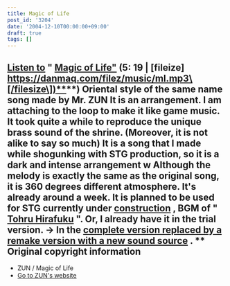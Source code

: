 ```yaml
---
title: Magic of Life
post_id: '3204'
date: '2004-12-10T00:00:00+09:00'
draft: true
tags: []
---
```


## [Listen to](https://danmaq.com/filez/music/ml.mp3) " [Magic of Life"](https://danmaq.com/filez/music/ml.mp3) (5: 19 | \[fileize\] [https://danmaq.com/filez/music/ml.mp3\[/filesize\])**](https://danmaq.com/filez/music/ml.mp3[/filesize])**) Oriental style of the same name song made by Mr. ZUN It is an arrangement. I am attaching to the loop to make it like game music. It took quite a while to reproduce the unique brass sound of the shrine. (Moreover, it is not alike to say so much) It is a song that I made while shogunking with STG production, so it is a dark and intense arrangement w Although the melody is exactly the same as the original song, it is 360 degrees different atmosphere. It's already around a week. It is planned to be used for STG currently under [construction](https://danmaq.com/!/thA/) , BGM of " [Tohru Hirafuku](https://danmaq.com/!/thA/) ". Or, I already have it in the trial version. → In the [complete version replaced by a remake version with a new sound source](https://danmaq.com/filez/music/thA_05.mp3) . \*\* Original copyright information

*   ZUN / Magic of Life
*   [Go to ZUN's website](http://www16.big.or.jp/%7Ezun/)
